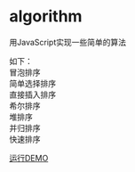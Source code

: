 # algorithm
用JavaScript实现一些简单的算法

如下：  
冒泡排序  
简单选择排序  
直接插入排序  
希尔排序  
堆排序  
并归排序  
快速排序

[运行DEMO](http://www.luoyongjie.cn/mygit/algorithm/)
